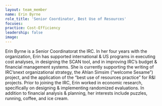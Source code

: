 ```yaml
---
layout: team_member
name: Erin Byrne
role_title: 'Senior Coordinator, Best Use of Resources'
focuses:
practice: Cost-Efficiency
leadership: false
image:
---
```


Erin Byrne is a Senior Coordinatorat the IRC. In her four years with the organization, Erin has supported international & US programs in executing cost analyses, in designing the SCAN tool, and in improving IRC’s budget & financial management systems. She is currently supporting the writing of IRC’snext organizational strategy, the Ahlan Simsim (“welcome Sesame”) project, and the application of the “best use of resources practice” for R&I projects. Prior to joining the IRC, Erin worked in economic research, specifically on designing & implementing randomized evaluations. In addition to financial analysis & planning, her interests include puzzles, running, coffee, and ice cream.